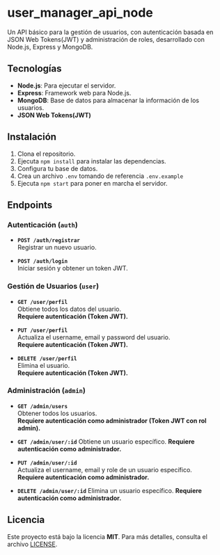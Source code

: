 # user_manager_api_node

Un API básico para la gestión de usuarios, con autenticación basada en JSON Web Tokens(JWT) y administración de roles, desarrollado con Node.js, Express y MongoDB.

## Tecnologías

- **Node.js**: Para ejecutar el servidor.
- **Express**: Framework web para Node.js.
- **MongoDB**: Base de datos para almacenar la información de los usuarios.
- **JSON Web Tokens(JWT)**

## Instalación

1. Clona el repositorio.
2. Ejecuta `npm install` para instalar las dependencias.
3. Configura tu base de datos.
4. Crea un archivo `.env` tomando de referencia `.env.example`
5. Ejecuta `npm start` para poner en marcha el servidor.

## Endpoints

### Autenticación (`auth`)

- **`POST /auth/registrar`**  
  Registrar un nuevo usuario.  

- **`POST /auth/login`**  
   Iniciar sesión y obtener un token JWT.  


### Gestión de Usuarios (`user`)

- **`GET /user/perfil`**  
   Obtiene todos los datos del usuario.  
   **Requiere autenticación (Token JWT).**
- **`PUT /user/perfil`**  
   Actualiza el username, email y password del usuario.  
   **Requiere autenticación (Token JWT).**  

- **`DELETE /user/perfil`**  
   Elimina el usuario.  
   **Requiere autenticación (Token JWT).**

### Administración (`admin`)

- **`GET /admin/users`**  
   Obtener todos los usuarios.  
   **Requiere autenticación como administrador (Token JWT con rol admin).**
- **`GET /admin/user/:id`**
  Obtiene un usuario específico.
  **Requiere autenticación como administrador.**
- **`PUT /admin/user/:id`**  
   Actualiza el username, email y role de un usuario específico.  
   **Requiere autenticación como administrador.**  

- **`DELETE /admin/user/:id`**
  Elimina un usuario específico.
  **Requiere autenticación como administrador.**

## Licencia

Este proyecto está bajo la licencia **MIT**. Para más detalles, consulta el archivo [LICENSE](LICENSE).
